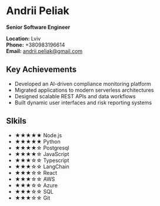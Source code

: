 # Andrii Peliak

**Senior Software Engineer**

**Location:** Lviv  
**Phone:** +380983196614  
**Email:** andrii.peliak@gmail.com

## Key Achievements

  * Developed an AI-driven compliance monitoring platform 
  * Migrated applications to modern serverless architectures
  * Designed scalable REST APIs and data workflows
  * Built dynamic user interfaces and risk reporting systems

## Slkils

  * ★★★★★ Node.js
  * ★★★★★ Python
  * ★★★★☆ Postgresql
  * ★★★★☆ JavaScript
  * ★★★☆☆ Typescript
  * ★★★☆☆ LangChain
  * ★★★☆☆ React
  * ★★★☆☆ AWS
  * ★★★☆☆ Azure
  * ★★★☆☆ SQL
  * ★★★☆☆ Git

